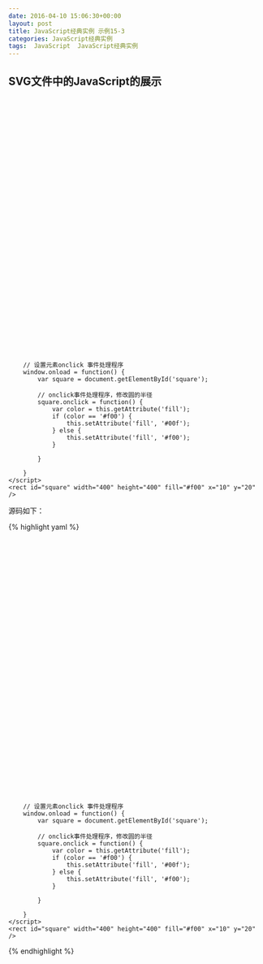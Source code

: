 ```yaml
---
date: 2016-04-10 15:06:30+00:00
layout: post
title: JavaScript经典实例 示例15-3
categories: JavaScript经典实例
tags:  JavaScript  JavaScript经典实例
---
```


SVG文件中的JavaScript的展示
----------------

<?xml version="1.0" encoding="UTF-8" standalone="no"?>
<svg xmlns="http://www.w3.org/2000/svg" xmlns:xlink="http://www.w3.org/1999/xlink" width="600" height="600">
    <script type="text/javascript">
        
        // 设置元素onclick 事件处理程序
        window.onload = function() {
            var square = document.getElementById('square');
            
            // onclick事件处理程序，修改圆的半径
            square.onclick = function() {
                var color = this.getAttribute('fill');
                if (color == '#f00') {
                    this.setAttribute('fill', '#00f');
                } else {
                    this.setAttribute('fill', '#f00');
                }
                
            }
            
        }
    </script>
    <rect id="square" width="400" height="400" fill="#f00" x="10" y="20" />
</svg>

源码如下：

{% highlight yaml %} 
<?xml version="1.0" encoding="UTF-8" standalone="no"?>
<svg xmlns="http://www.w3.org/2000/svg" xmlns:xlink="http://www.w3.org/1999/xlink" width="600" height="600">
    <script type="text/javascript">
        
        // 设置元素onclick 事件处理程序
        window.onload = function() {
            var square = document.getElementById('square');
            
            // onclick事件处理程序，修改圆的半径
            square.onclick = function() {
                var color = this.getAttribute('fill');
                if (color == '#f00') {
                    this.setAttribute('fill', '#00f');
                } else {
                    this.setAttribute('fill', '#f00');
                }
                
            }
            
        }
    </script>
    <rect id="square" width="400" height="400" fill="#f00" x="10" y="20" />
</svg>
{% endhighlight %}
